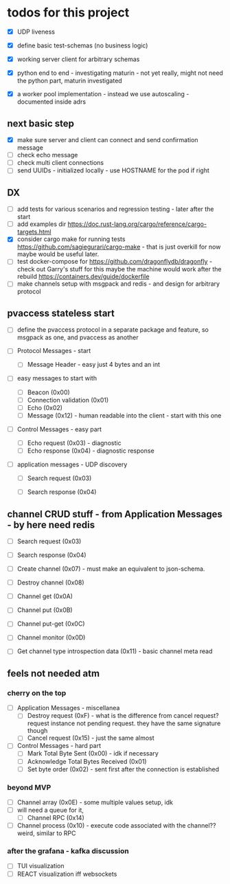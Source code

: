 
# todos for this project

- [x] UDP liveness
- [x] define basic test-schemas (no business logic)
- [x] working server client for arbitrary schemas
- [x] python end to end - investigating maturin - not yet really, might not need the python part, maturin investigated
- [x] a worker pool implementation - instead we use autoscaling - documented inside adrs


## next basic step

- [x] make sure server and client can connect and send confirmation message
- [ ] check echo message
- [ ] check multi client connections
- [ ] send UUIDs - initialized locally - use HOSTNAME for the pod if right

## DX 

- [ ] add tests for various scenarios and regression testing - later after the start
- [ ] add examples dir https://doc.rust-lang.org/cargo/reference/cargo-targets.html
- [x] consider cargo make for running tests https://github.com/sagiegurari/cargo-make - that is just overkill for now maybe would be useful later.
- [ ] test docker-compose for https://github.com/dragonflydb/dragonfly - check out Garry's stuff for this maybe the machine would work after the rebuild https://containers.dev/guide/dockerfile
- [ ] make channels setup with msgpack and redis - and design for arbitrary protocol

## pvaccess stateless start

- [ ] define the pvaccess protocol in a separate package and feature, so msgpack as one, and pvaccess as another

- [ ] Protocol Messages - start
    - [ ] Message Header - easy just 4 bytes and an int

- [ ] easy messages to start with 
    - [ ] Beacon (0x00) 
    - [ ] Connection validation (0x01)
    - [ ] Echo (0x02) 
    - [ ] Message (0x12)  - human readable into the client - start with this one

- [ ] Control Messages  - easy part
    - [ ] Echo request (0x03) - diagnostic
    - [ ] Echo response (0x04) - diagnostic response

- [ ] application messages - UDP discovery
    - [ ] Search request (0x03) 
    - [ ] Search response (0x04) 


## channel CRUD stuff - from Application Messages - by here need redis

- [ ] Search request (0x03) 
- [ ] Search response (0x04) 
- [ ] Create channel (0x07) - must make an equivalent to json-schema.
- [ ] Destroy channel (0x08) 
- [ ] Channel get (0x0A) 
- [ ] Channel put (0x0B) 
- [ ] Channel put-get (0x0C) 
- [ ] Channel monitor (0x0D) 
- [ ] Get channel type introspection data (0x11) - basic channel meta read


## feels not needed atm

### cherry on the top
- [ ] Application Messages  - miscellanea
    - [ ] Destroy request (0xF) - what is the difference from cancel request? request instance not pending request. they have the same signature though
    - [ ] Cancel request (0x15)  - just the same almost

- [ ] Control Messages  - hard part
    - [ ] Mark Total Byte Sent (0x00) - idk if necessary
    - [ ] Acknowledge Total Bytes Received (0x01) 
    - [ ] Set byte order (0x02) - sent first after the connection is established

### beyond MVP
- [ ] Channel array (0x0E)  - some multiple values setup, idk
- [ ] will need a queue for it, 
    - [ ] Channel RPC (0x14)  
- [ ] Channel process (0x10) - execute code associated with the channel?? weird, similar to RPC

### after the grafana - kafka discussion

- [ ] TUI visualization
- [ ] REACT visualization iff websockets